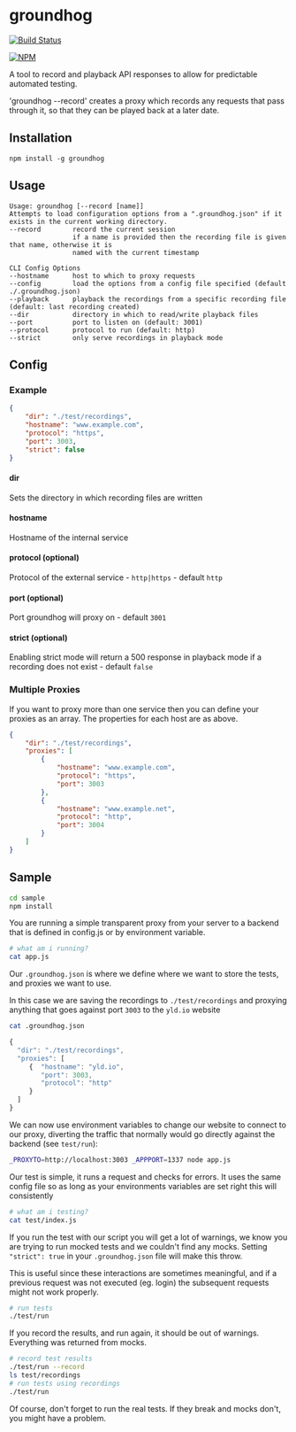 # groundhog

[![Build Status](https://travis-ci.org/lennym/groundhog.png)](https://travis-ci.org/lennym/groundhog)

[![NPM](https://nodei.co/npm/groundhog.png?downloads=true&stars=true)](https://nodei.co/npm/groundhog/)

A tool to record and playback API responses to allow for predictable automated testing.

'groundhog --record' creates a proxy which records any requests that pass through it, so that they can be played back at a later date.

## Installation

```
npm install -g groundhog
```

## Usage

```
Usage: groundhog [--record [name]]
Attempts to load configuration options from a ".groundhog.json" if it exists in the current working directory.
--record        record the current session
                if a name is provided then the recording file is given that name, otherwise it is
                named with the current timestamp

CLI Config Options
--hostname      host to which to proxy requests
--config        load the options from a config file specified (default ./.groundhog.json)
--playback      playback the recordings from a specific recording file (default: last recording created)
--dir           directory in which to read/write playback files
--port          port to listen on (default: 3001)
--protocol      protocol to run (default: http)
--strict        only serve recordings in playback mode
```

## Config

### Example

```json
{
    "dir": "./test/recordings",
    "hostname": "www.example.com",
    "protocol": "https",
    "port": 3003,
    "strict": false
}
```

#### dir

Sets the directory in which recording files are written

#### hostname

Hostname of the internal service

#### protocol (optional)

Protocol of the external service - `http|https` - default `http`

#### port (optional)

Port groundhog will proxy on - default `3001`

#### strict (optional)

Enabling strict mode will return a 500 response in playback mode if a recording does not exist - default `false`

### Multiple Proxies

If you want to proxy more than one service then you can define your proxies as an array.
The properties for each host are as above.

```json
{
    "dir": "./test/recordings",
    "proxies": [
        {
            "hostname": "www.example.com",
            "protocol": "https",
            "port": 3003
        },
        {
            "hostname": "www.example.net",
            "protocol": "http",
            "port": 3004
        }
    ]
}
```


## Sample

``` sh
cd sample
npm install
```

You are running a simple transparent proxy from your server to a backend
that is defined in config.js or by environment variable.

``` sh
# what am i running?
cat app.js
```

Our `.groundhog.json` is where we define where we want to store the tests,
and proxies we want to use.

In this case we are saving the recordings to `./test/recordings` and proxying
anything that goes against port `3003` to the `yld.io` website

``` sh
cat .groundhog.json
```

``` js
{
  "dir": "./test/recordings",
  "proxies": [
     {  "hostname": "yld.io",
        "port": 3003,
        "protocol": "http"
     }
  ]
}
```

We can now use environment variables to change our website to connect to our
proxy, diverting the traffic that normally would go directly against the backend
 (see `test/run`):

``` sh
_PROXYTO=http://localhost:3003 _APPPORT=1337 node app.js
```

Our test is simple, it runs a request and checks for errors. It uses the same
config file so as long as your environments variables are set right this will
consistently

``` sh
# what am i testing?
cat test/index.js
```

If you run the test with our script you will get a lot of warnings, we know
you are trying to run mocked tests and we couldn't find any mocks. Setting
`"strict": true` in your `.groundhog.json` file will make this throw.

This is useful since these interactions are sometimes meaningful, and if
a previous request was not executed (eg. login) the subsequent requests might
not work properly.

``` sh
# run tests
./test/run
```

If you record the results, and run again, it should be out of warnings.
Everything was returned from mocks.

``` sh
# record test results
./test/run --record
ls test/recordings
# run tests using recordings
./test/run
```

Of course, don't forget to run the real tests. If they break and mocks don't,
you might have a problem.

